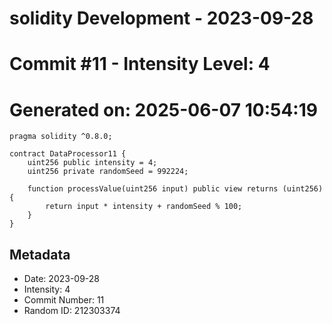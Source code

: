 ﻿# solidity Development - 2023-09-28
# Commit #11 - Intensity Level: 4
# Generated on: 2025-06-07 10:54:19
```solidity
pragma solidity ^0.8.0;

contract DataProcessor11 {
    uint256 public intensity = 4;
    uint256 private randomSeed = 992224;

    function processValue(uint256 input) public view returns (uint256) {
        return input * intensity + randomSeed % 100;
    }
}
```
## Metadata
- Date: 2023-09-28
- Intensity: 4
- Commit Number: 11
- Random ID: 212303374
